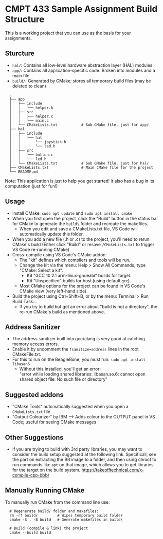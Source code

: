 # CMPT 433 Sample Assignment Build Structure

This is a working project that you can use as the basis for your assignments.

## Sturcture

- `hal/`: Contains all low-level hardware abstraction layer (HAL) modules
- `app/`: Contains all application-specific code. Broken into modules and a main file
- `build/`: Generated by CMake; stores all temporary build files (may be deleted to clean)

```
  .
  ├── app
  │   ├── include
  │   │   └── helper.h
  │   ├── src
  │   │   ├── helper.c
  │   │   └── main.c
  │   └── CMakeLists.txt           # Sub CMake file, just for app/
  ├── hal
  │   ├── include
  │   │   └── hal
  │   │       └── joystick.h
  │   │       └── led.h
  │   ├── src
  │   │   └── button.c
  │   │   └── led.h
  │   └── CMakeLists.txt           # Sub CMake file, just for hal/
  ├── CMakeLists.txt               # Main CMake file for the project
  └── README.md
```  

Note: This application is just to help you get started! It also has a bug in its computation (just for fun!)

## Usage

- Install CMake: `sudo apt update` and `sudo apt install cmake`
- When you first open the project, click the "Build" button in the status bar for CMake to generate the `build\` folder and recreate the makefiles.
  - When you edit and save a CMakeLists.txt file, VS Code will automatically update this folder.
- When you add a new file (.h or .c) to the project, you'll need to rerun CMake's build
  (Either click "Build" or resave `/CMakeLists.txt` to trigger VS Code re-running CMake)
- Cross-compile using VS Code's CMake addon:
  - The "kit" defines which compilers and tools will be run.
  - Change the kit via the menu: Help > Show All Commands, type "CMake: Select a kit".
    - Kit "GCC 10.2.1 arm-linux-gnueabi" builds for target.
    - Kit "Unspecified" builds for host (using default `gcc`).
  - Most CMake options for the project can be found in VS Code's CMake view (very left-hand side).
- Build the project using Ctrl+Shift+B, or by the menu: Terminal > Run Build Task...
  - If you try to build but get an error about "build is not a directory", the re-run CMake's build as mentioned above.

## Address Sanitizer

- The address sanitizer built into gcc/clang is very good at catching memory access errors.
- Enable it by uncomment the `fsanitize=address` lines in the root CMakeFile.txt.
- For this to run on the BeagleBone, you must run:
  `sudo apt install libasan6`
  - Without this installed, you'll get an error:   
    "error while loading shared libraries: libasan.so.6: cannot open shared object file: No such file or directory"

## Suggested addons

- "CMake Tools" automatically suggested when you open a `CMakeLists.txt` file
- "Output Colourizer" by IBM 
    --> Adds colour to the OUTPUT panel in VS Code; useful for seeing CMake messages

## Other Suggestions

- If you are trying to build with 3rd party libraries, you may want to consider the 
  build setup suggested at the following link. Specificall, see the part on 
  extracting the BB image to a folder, and then using chroot to run commands like
  `apt` on that image, which allows you to get libraries for the target on the build system.
  https://takeofftechnical.com/x-compile-cpp-bbb/

## Manually Running CMake

To manually run CMake from the command line use:

```shell
  # Regenerate build/ folder and makefiles:
  rm -rf build/         # Wipes temporary build folder
  cmake -S . -B build   # Generate makefiles in build\

  # Build (compile & link) the project
  cmake --build build
```
